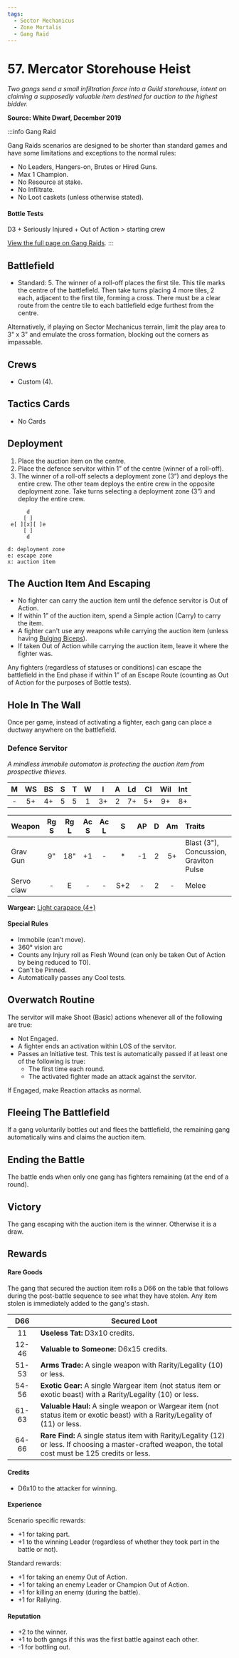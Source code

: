 ```yaml
---
tags:
  - Sector Mechanicus
  - Zone Mortalis
  - Gang Raid
---
```


# 57. Mercator Storehouse Heist

_Two gangs send a small infiltration force into a Guild storehouse, intent on claiming a supposedly valuable item destined for auction to the highest bidder._

**Source: White Dwarf, December 2019**

:::info Gang Raid

Gang Raids scenarios are designed to be shorter than standard games and have some limitations and exceptions to the normal rules:

- No Leaders, Hangers-on, Brutes or Hired Guns.
- Max 1 Champion.
- No Resource at stake.
- No Infiltrate.
- No Loot caskets (unless otherwise stated).

#### Bottle Tests

D3 + Seriously Injured + Out of Action > starting crew

[View the full page on Gang Raids](/docs/scenarios/gang-raids).
:::

## Battlefield

- Standard: 5.
  The winner of a roll-off places the first tile. This tile marks the centre of the battlefield. Then take turns placing 4 more tiles, 2 each, adjacent to the first tile, forming a cross. There must be a clear route from the centre tile to each battlefield edge furthest from the centre.

Alternatively, if playing on Sector Mechanicus terrain, limit the play area to 3" x 3" and emulate the cross formation, blocking out the corners as impassable.

## Crews

- Custom (4).

## Tactics Cards

- No Cards

## Deployment

1. Place the auction item on the centre.
1. Place the defence servitor within 1” of the centre (winner of a roll-off).
1. The winner of a roll-off selects a deployment zone (3”) and deploys the entire crew. The other team deploys the entire crew in the opposite deployment zone. Take turns selecting a deployment zone (3”) and deploy the entire crew.

```
      d
     [ ]
 e[ ][x][ ]e
     [ ]
      d

d: deployment zone
e: escape zone
x: auction item
```

## The Auction Item And Escaping

- No fighter can carry the auction item until the defence servitor is Out of Action.
- If within 1” of the auction item, spend a Simple action (Carry) to carry the item.
- A fighter can't use any weapons while carrying the auction item (unless having [Bulging Biceps](/docs/gang-fighters-and-their-weaponry/skills/#2-bulging-biceps)).
- If taken Out of Action while carrying the auction item, leave it where the fighter was.

Any fighters (regardless of statuses or conditions) can escape the battlefield in the End phase if within 1” of an Escape Route (counting as Out of Action for the purposes of Bottle tests).

## Hole In The Wall

Once per game, instead of activating a fighter, each gang can place a ductway anywhere on the battlefield.

<FighterCard>

### Defence Servitor

_A mindless immobile automaton is protecting the auction item from prospective thieves._

|  M  | WS  | BS  |  S  |  T  |  W  |  I  |  A  | Ld  | Cl  | Wil | Int |
| :-: | :-: | :-: | :-: | :-: | :-: | :-: | :-: | :-: | :-: | :-: | :-: |
|  -  | 5+  | 4+  |  5  |  5  |  1  | 3+  |  2  | 7+  | 5+  | 9+  | 8+  |

<WeaponStats>

| Weapon     | Rg S | Rg L | Ac S | Ac L |  S  | AP  |  D  | Am  | Traits                                                                                                                                                                                                  |
| :--------- | :--: | :--: | :--: | :--: | :-: | :-: | :-: | :-: | :------------------------------------------------------------------------------------------------------------------------------------------------------------------------------------------------------ |
| Grav Gun   |  9"  | 18"  |  +1  |  -   | \*  | -1  |  2  | 5+  | <Tooltip type="traits" content="blast">Blast (3")</Tooltip>, <Tooltip type="traits" content="concussion">Concussion</Tooltip>, <Tooltip type="traits" content="graviton-pulse">Graviton Pulse</Tooltip> |
| Servo claw |  -   |  E   |  -   |  -   | S+2 |  -  |  2  |  -  | <Tooltip type="traits" content="melee">Melee</Tooltip>                                                                                                                                                  |

</WeaponStats>

**Wargear:** [Light carapace (4+)](/docs/armoury/armour#carapace)

#### Special Rules

- Immobile (can't move).
- 360° vision arc
- Counts any Injury roll as Flesh Wound (can only be taken Out of Action by being reduced to T0).
- Can't be Pinned.
- Automatically passes any Cool tests.

</FighterCard>

## Overwatch Routine

The servitor will make Shoot (Basic) actions whenever all of the following are true:

- Not Engaged.
- A fighter ends an activation within LOS of the servitor.
- Passes an Initiative test. This test is automatically passed if at least one of the following is true:
  - The first time each round.
  - The activated fighter made an attack against the servitor.

If Engaged, make Reaction attacks as normal.

## Fleeing The Battlefield

If a gang voluntarily bottles out and flees the battlefield, the remaining gang automatically wins and claims the auction item.

## Ending the Battle

The battle ends when only one gang has fighters remaining (at the end of a round).

## Victory

The gang escaping with the auction item is the winner. Otherwise it is a draw.

## Rewards

#### Rare Goods

The gang that secured the auction item rolls a D66 on the table that follows during the post-battle sequence to see what they have stolen. Any item stolen is immediately added to the gang's stash.

| &nbsp;&nbsp;D66&nbsp;&nbsp; | Secured Loot                                                                                                                                            |
| :-------------------------: | ------------------------------------------------------------------------------------------------------------------------------------------------------- |
|             11              | **Useless Tat:** D3x10 credits.                                                                                                                         |
|            12-46            | **Valuable to Someone:** D6x15 credits.                                                                                                                 |
|            51-53            | **Arms Trade:** A single weapon with Rarity/Legality (10) or less.                                                                                      |
|            54-56            | **Exotic Gear:** A single Wargear item (not status item or exotic beast) with a Rarity/Legality (10) or less.                                           |
|            61-63            | **Valuable Haul:** A single weapon or Wargear item (not status item or exotic beast) with a Rarity/Legality of (11) or less.                            |
|            64-66            | **Rare Find:** A single status item with Rarity/Legality (12) or less. If choosing a master-crafted weapon, the total cost must be 125 credits or less. |

#### Credits

- D6x10 to the attacker for winning.

#### Experience

Scenario specific rewards:

- +1 for taking part.
- +1 to the winning Leader (regardless of whether they took part in the battle or not).

Standard rewards:

- +1 for taking an enemy Out of Action.
- +1 for taking an enemy Leader or Champion Out of Action.
- +1 for killing an enemy (during the battle).
- +1 for Rallying.

#### Reputation

- +2 to the winner.
- +1 to both gangs if this was the first battle against each other.
- -1 for bottling out.
